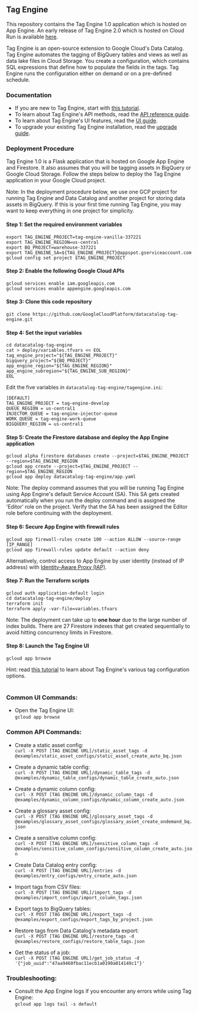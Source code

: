 ## Tag Engine
This repository contains the Tag Engine 1.0 application which is hosted on App Engine. An early release of Tag Engine 2.0 which is hosted on Cloud Run is available [here](https://github.com/GoogleCloudPlatform/datacatalog-tag-engine/tree/cloud-run). 

Tag Engine is an open-source extension to Google Cloud's Data Catalog. Tag Engine automates the tagging of BigQuery tables and views as well as data lake files in Cloud Storage. You create a configuration, which contains SQL expressions that define how to populate the fields in the tags. Tag Engine runs the configuration either on demand or on a pre-defined schedule. 

### Documentation

* If you are new to Tag Engine, start with [this tutorial](https://cloud.google.com/architecture/tag-engine-and-data-catalog). 
* To learn about Tag Engine's API methods, read the [API reference guide](https://github.com/GoogleCloudPlatform/datacatalog-tag-engine/blob/main/docs/api_reference.md). 
* To learn about Tag Engine's UI features, read the [UI guide](https://github.com/GoogleCloudPlatform/datacatalog-tag-engine/blob/main/docs/ui_guide.md). 
* To upgrade your existing Tag Engine installation, read the [upgrade guide](https://github.com/GoogleCloudPlatform/datacatalog-tag-engine/blob/main/docs/upgrade_guide.md). 

### Deployment Procedure

Tag Engine 1.0 is a Flask application that is hosted on Google App Engine and Firestore. It also assumes that you will be tagging assets in BigQuery or Google Cloud Storage. Follow the steps below to deploy the Tag Engine application in your Google Cloud project.

Note: In the deployment procedure below, we use one GCP project for running Tag Engine and Data Catalog and another project for storing data assets in BigQuery. If this is your first time running Tag Engine, you may want to keep everything in one project for simplicity. 

#### Step 1: Set the required environment variables
```
export TAG_ENGINE_PROJECT=tag-engine-vanilla-337221
export TAG_ENGINE_REGION=us-central
export BQ_PROJECT=warehouse-337221
export TAG_ENGINE_SA=${TAG_ENGINE_PROJECT}@appspot.gserviceaccount.com
gcloud config set project $TAG_ENGINE_PROJECT
```

#### Step 2: Enable the following Google Cloud APIs
```
gcloud services enable iam.googleapis.com
gcloud services enable appengine.googleapis.com
```

#### Step 3: Clone this code repository
```
git clone https://github.com/GoogleCloudPlatform/datacatalog-tag-engine.git
```

#### Step 4: Set the input variables
```
cd datacatalog-tag-engine
cat > deploy/variables.tfvars << EOL
tag_engine_project="${TAG_ENGINE_PROJECT}"
bigquery_project="${BQ_PROJECT}"
app_engine_region="${TAG_ENGINE_REGION}"
app_engine_subregion="${TAG_ENGINE_SUB_REGION}"
EOL
```

Edit the five variables in `datacatalog-tag-engine/tagengine.ini`: 
```
[DEFAULT]
TAG_ENGINE_PROJECT = tag-engine-develop
QUEUE_REGION = us-central1
INJECTOR_QUEUE = tag-engine-injector-queue
WORK_QUEUE = tag-engine-work-queue
BIGQUERY_REGION = us-central1
```

#### Step 5: Create the Firestore database and deploy the App Engine application
```
gcloud alpha firestore databases create --project=$TAG_ENGINE_PROJECT --region=$TAG_ENGINE_REGION     
gcloud app create --project=$TAG_ENGINE_PROJECT --region=$TAG_ENGINE_REGION
gcloud app deploy datacatalog-tag-engine/app.yaml
```

Note: The deploy command assumes that you will be running Tag Engine using App Engine's default Service Account (SA). 
This SA gets created automatically when you run the deploy command and is assigned the 'Editor' role on the project. 
Verify that the SA has been assigned the Editor role before continuing with the deployment. 


#### Step 6: Secure App Engine with firewall rules  
```
gcloud app firewall-rules create 100 --action ALLOW --source-range [IP_RANGE]
gcloud app firewall-rules update default --action deny
```

Alternatively, control access to App Engine by user identity (instead of IP address) with [Identity-Aware Proxy (IAP)](https://cloud.google.com/iap/docs/concepts-overview). 

#### Step 7: Run the Terraform scripts
``` 
gcloud auth application-default login
cd datacatalog-tag-engine/deploy
terraform init
terraform apply -var-file=variables.tfvars
```  

Note: The deployment can take up to <b>one hour</b> due to the large number of index builds. There are 27 Firestore indexes that get created sequentially to avoid hitting concurrency limits in Firestore. 

#### Step 8: Launch the Tag Engine UI
```
gcloud app browse
```

Hint: read [this tutorial](https://cloud.google.com/architecture/tag-engine-and-data-catalog) to learn about Tag Engine's various tag configuration options. <br><br>


### Common UI Commands:

* Open the Tag Engine UI:<br>
`gcloud app browse`


### Common API Commands:

* Create a static asset config:<br>
`curl -X POST [TAG ENGINE URL]/static_asset_tags -d @examples/static_asset_configs/static_asset_create_auto_bq.json`

* Create a dynamic table config:<br>
`curl -X POST [TAG ENGINE URL]/dynamic_table_tags -d @examples/dynamic_table_configs/dynamic_table_create_auto.json`

* Create a dynamic column config:<br>
`curl -X POST [TAG ENGINE URL]/dynamic_column_tags -d @examples/dynamic_column_configs/dynamic_column_create_auto.json`

* Create a glossary asset config:<br>
`curl -X POST [TAG ENGINE URL]/glossary_asset_tags -d @examples/glossary_asset_configs/glossary_asset_create_ondemand_bq.json`

* Create a sensitive column config:<br>
`curl -X POST [TAG ENGINE URL]/sensitive_column_tags -d @examples/sensitive_column_configs/sensitive_column_create_auto.json`

* Create Data Catalog entry config:<br>
`curl -X POST [TAG ENGINE URL]/entries -d @examples/entry_configs/entry_create_auto.json`

* Import tags from CSV files:<br>
`curl -X POST [TAG ENGINE URL]/import_tags -d @examples/import_configs/import_column_tags.json`

* Export tags to BigQuery tables:<br>
`curl -X POST [TAG ENGINE URL]/export_tags -d @examples/export_configs/export_tags_by_project.json`

* Restore tags from Data Catalog's metadata export:<br>
`curl -X POST [TAG ENGINE URL]/restore_tags -d @examples/restore_configs/restore_table_tags.json`

* Get the status of a job:<br>
`curl -X POST [TAG ENGINE URL]/get_job_status -d '{"job_uuid":"47aa9460fbac11ecb1a0190a014149c1"}'`


### Troubleshooting:

* Consult the App Engine logs if you encounter any errors while using Tag Engine:<br>
`gcloud app logs tail -s default`

